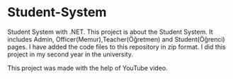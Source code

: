 # Student-System
Student System with .NET.
This project is about the Student System. It includes Admin, Officer(Memur),Teacher(Öğretmen) and Student(Öğrenci) pages. I have added the code files to this repository in zip format.
I did this project in my second year in the university.

This project was made with the help of YouTube video.
